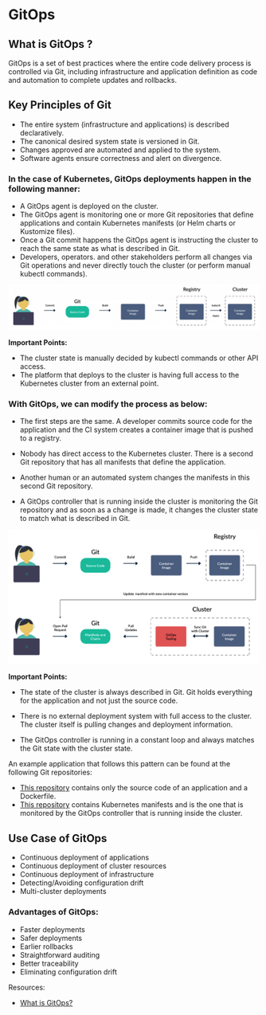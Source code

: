 # GitOps

## What is GitOps ?
GitOps is a set of best practices where the entire code delivery process is controlled via Git, including infrastructure and application definition as code and automation to complete updates and rollbacks.

## Key Principles of Git
- The entire system (infrastructure and applications) is described declaratively.
- The canonical desired system state is versioned in Git.
- Changes approved are automated and applied to the system.
- Software agents ensure correctness and alert on divergence.

### In the case of Kubernetes, GitOps deployments happen in the following manner:

- A GitOps agent is deployed on the cluster.
- The GitOps agent is monitoring one or more Git repositories that define applications and contain Kubernetes manifests (or Helm charts or Kustomize files).
- Once a Git commit happens the GitOps agent is instructing the cluster to reach the same state as what is described in Git.
- Developers, operators. and other stakeholders perform all changes via Git operations and never directly touch the cluster (or perform manual kubectl commands).

![gitops](../Images/gitops1.png)

**Important Points:** <br/>
- The cluster state is manually decided by kubectl commands or other API access.
- The platform that deploys to the cluster is having full access to the Kubernetes cluster from an external point.

### With GitOps, we can modify the process as below:

- The first steps are the same. A developer commits source code for the application and the CI system creates a container image that is pushed to a registry.

- Nobody has direct access to the Kubernetes cluster. There is a second Git repository that has all manifests that define the application.

- Another human or an automated system changes the manifests in this second Git repository.

- A GitOps controller that is running inside the cluster is monitoring the Git repository and as soon as a change is made, it changes the cluster state to match what is described in Git.

![gitops2](../Images/gitops2.png)

**Important Points:** <br/>
- The state of the cluster is always described in Git. Git holds everything for the application and not just the source code.

- There is no external deployment system with full access to the cluster. The cluster itself is pulling changes and deployment information.

- The GitOps controller is running in a constant loop and always matches the Git state with the cluster state.

An example application that follows this pattern can be found at the following Git repositories:

- [This repository](https://github.com/sadab-halim/simple-go-app-with-dockerfile) contains only the source code of an application and a Dockerfile.
- [This repository](https://github.com/sadab-halim/simple-kubernetes-deployment) contains Kubernetes manifests and is the one that is monitored by the GitOps controller that is running inside the cluster.

## Use Case of GitOps
- Continuous deployment of applications
- Continuous deployment of cluster resources
- Continuous deployment of infrastructure
- Detecting/Avoiding configuration drift
- Multi-cluster deployments

### Advantages of GitOps:
- Faster deployments
- Safer deployments
- Earlier rollbacks
- Straightforward auditing
- Better traceability
- Eliminating configuration drift

Resources:
- [What is GitOps?](https://www.youtube.com/watch?v=f5EpcWp0THw)